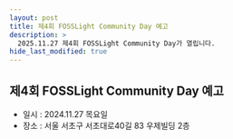 ```yaml
---
layout: post
title: 제4회 FOSSLight Community Day 예고
description: >
  2025.11.27 제4회 FOSSLight Community Day가 열립니다.
hide_last_modified: true
---
```


## 제4회 FOSSLight Community Day 예고
 - 일시 : 2024.11.27 목요일
 - 장소 : 서울 서초구 서초대로40길 83 우제빌딩 2층
